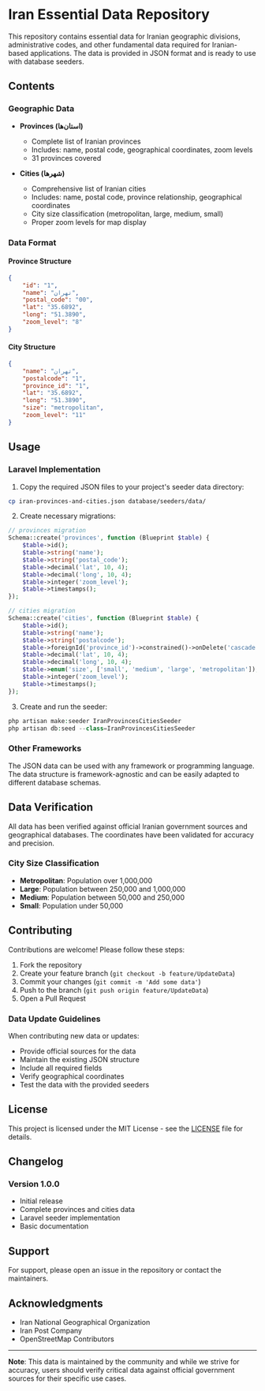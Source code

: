 # Iran Essential Data Repository

This repository contains essential data for Iranian geographic divisions, administrative codes, and other fundamental data required for Iranian-based applications. The data is provided in JSON format and is ready to use with database seeders.

## Contents

### Geographic Data
- **Provinces (استان‌ها)**
  - Complete list of Iranian provinces
  - Includes: name, postal code, geographical coordinates, zoom levels
  - 31 provinces covered

- **Cities (شهرها)**
  - Comprehensive list of Iranian cities
  - Includes: name, postal code, province relationship, geographical coordinates
  - City size classification (metropolitan, large, medium, small)
  - Proper zoom levels for map display

### Data Format

#### Province Structure
```json
{
    "id": "1",
    "name": "تهران",
    "postal_code": "00",
    "lat": "35.6892",
    "long": "51.3890",
    "zoom_level": "8"
}
```

#### City Structure
```json
{
    "name": "تهران",
    "postalcode": "1",
    "province_id": "1",
    "lat": "35.6892",
    "long": "51.3890",
    "size": "metropolitan",
    "zoom_level": "11"
}
```

## Usage

### Laravel Implementation

1. Copy the required JSON files to your project's seeder data directory:
```bash
cp iran-provinces-and-cities.json database/seeders/data/
```

2. Create necessary migrations:

```php
// provinces migration
Schema::create('provinces', function (Blueprint $table) {
    $table->id();
    $table->string('name');
    $table->string('postal_code');
    $table->decimal('lat', 10, 4);
    $table->decimal('long', 10, 4);
    $table->integer('zoom_level');
    $table->timestamps();
});

// cities migration
Schema::create('cities', function (Blueprint $table) {
    $table->id();
    $table->string('name');
    $table->string('postalcode');
    $table->foreignId('province_id')->constrained()->onDelete('cascade');
    $table->decimal('lat', 10, 4);
    $table->decimal('long', 10, 4);
    $table->enum('size', ['small', 'medium', 'large', 'metropolitan']);
    $table->integer('zoom_level');
    $table->timestamps();
});
```

3. Create and run the seeder:
```php
php artisan make:seeder IranProvincesCitiesSeeder
php artisan db:seed --class=IranProvincesCitiesSeeder
```

### Other Frameworks

The JSON data can be used with any framework or programming language. The data structure is framework-agnostic and can be easily adapted to different database schemas.

## Data Verification

All data has been verified against official Iranian government sources and geographical databases. The coordinates have been validated for accuracy and precision.

### City Size Classification

- **Metropolitan**: Population over 1,000,000
- **Large**: Population between 250,000 and 1,000,000
- **Medium**: Population between 50,000 and 250,000
- **Small**: Population under 50,000

## Contributing

Contributions are welcome! Please follow these steps:

1. Fork the repository
2. Create your feature branch (`git checkout -b feature/UpdateData`)
3. Commit your changes (`git commit -m 'Add some data'`)
4. Push to the branch (`git push origin feature/UpdateData`)
5. Open a Pull Request

### Data Update Guidelines

When contributing new data or updates:
- Provide official sources for the data
- Maintain the existing JSON structure
- Include all required fields
- Verify geographical coordinates
- Test the data with the provided seeders

## License

This project is licensed under the MIT License - see the [LICENSE](LICENSE) file for details.

## Changelog

### Version 1.0.0
- Initial release
- Complete provinces and cities data
- Laravel seeder implementation
- Basic documentation

## Support

For support, please open an issue in the repository or contact the maintainers.

## Acknowledgments

- Iran National Geographical Organization
- Iran Post Company
- OpenStreetMap Contributors

---

**Note**: This data is maintained by the community and while we strive for accuracy, users should verify critical data against official government sources for their specific use cases.